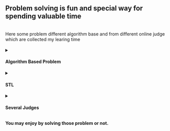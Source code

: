 <h2> Problem solving is fun and special way for spending valuable time</h2>
</br>
Here some problem different algorithm base and from different online judge which are collected my learing time
</br>
</br>
<details>
    <summary><h4>Algorithm Based Problem</h4></summary>
    <h4><a href="https://github.com/Mestu-Paul/MyProgramming/tree/master/algorithm/Graph_and_Tree/BFS_and_DFS">BFS and DFS</a></h4>
    <h4><a href="https://github.com/Mestu-Paul/MyProgramming/blob/master/algorithm/Binary_Search">Binary Search</a></h4>
    <h4><a href="https://github.com/Mestu-Paul/MyProgramming/blob/master/algorithm/DP">Dynamic Programming</a></h4>
    <h4><a href="https://github.com/Mestu-Paul/MyProgramming/blob/master/algorithm/Floyd-Warshall">Floyd Warshall</a></h4>
    <h4><a href="https://github.com/Mestu-Paul/MyProgramming/blob/master/algorithm/Interval">Interval</a></h4>
    <h4><a href="https://github.com/Mestu-Paul/MyProgramming/blob/master/algorithm/Lowest-Common-Ancestor(LCA)">Lowest Common Ancestor(LCA)</a></h4>
    <h4><a href="https://github.com/Mestu-Paul/MyProgramming/blob/master/algorithm/Minimum-spanning-tree(MST)">Minimum Spanning Tree(MST)</a></h4>
    <h4><a href="https://github.com/Mestu-Paul/MyProgramming/blob/master/algorithm/Segment-tree">Segment Tree</a></h4>
    <h4><a href="https://github.com/Mestu-Paul/MyProgramming/blob/master/algorithm/Sparse_table_OR_RMQ">Sparse table or RMQ</a></h4>
    <h4><a href="https://github.com/Mestu-Paul/MyProgramming/blob/master/algorithm/Trie">Trie</a></h4>

</details>
<details>
    <summary><h4>STL</h4></summary>
    <a href="STL/List.md">STL</a>
</details>
<details>
    <summary><h4>Several Judges</h4></summary>
    <h4><a href="https://github.com/Mestu-Paul/MyProgramming/blob/master/CSES">CSES judge's problem</a></h4>
    <h4><a href="https://github.com/Mestu-Paul/MyProgramming/blob/master/LeetCode">LeetCode judge's problem</a></h4>
    <h4><a href="https://github.com/Mestu-Paul/MyProgramming/blob/master/LightOj">LightOj judge's problem</a></h4>
    <h4><a href="https://github.com/Mestu-Paul/MyProgramming/blob/master/oj.uz">oj.uz judge's problem</a></h4>
    <h4><a href="https://github.com/Mestu-Paul/MyProgramming/blob/master/Spoj">Spoj judge's problem</a></h4>
    <h4><a href="https://github.com/Mestu-Paul/MyProgramming/blob/master/Toph">Toph judge's problem</a></h4>
</details>

<b>You may enjoy by solving those problem or not.</b>